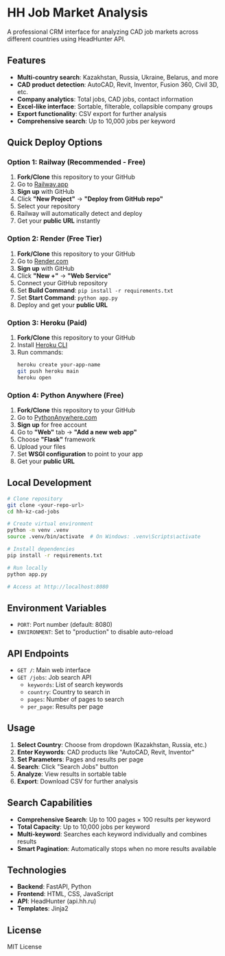 
# HH Job Market Analysis

A professional CRM interface for analyzing CAD job markets across different countries using HeadHunter API.

## Features

- **Multi-country search**: Kazakhstan, Russia, Ukraine, Belarus, and more
- **CAD product detection**: AutoCAD, Revit, Inventor, Fusion 360, Civil 3D, etc.
- **Company analytics**: Total jobs, CAD jobs, contact information
- **Excel-like interface**: Sortable, filterable, collapsible company groups
- **Export functionality**: CSV export for further analysis
- **Comprehensive search**: Up to 10,000 jobs per keyword

## Quick Deploy Options

### Option 1: Railway (Recommended - Free)

1. **Fork/Clone** this repository to your GitHub
2. Go to [Railway.app](https://railway.app)
3. **Sign up** with GitHub
4. Click **"New Project"** → **"Deploy from GitHub repo"**
5. Select your repository
6. Railway will automatically detect and deploy
7. Get your **public URL** instantly

### Option 2: Render (Free Tier)

1. **Fork/Clone** this repository to your GitHub
2. Go to [Render.com](https://render.com)
3. **Sign up** with GitHub
4. Click **"New +"** → **"Web Service"**
5. Connect your GitHub repository
6. Set **Build Command**: `pip install -r requirements.txt`
7. Set **Start Command**: `python app.py`
8. Deploy and get your **public URL**

### Option 3: Heroku (Paid)

1. **Fork/Clone** this repository to your GitHub
2. Install [Heroku CLI](https://devcenter.heroku.com/articles/heroku-cli)
3. Run commands:
   ```bash
   heroku create your-app-name
   git push heroku main
   heroku open
   ```

### Option 4: Python Anywhere (Free)

1. **Fork/Clone** this repository to your GitHub
2. Go to [PythonAnywhere.com](https://www.pythonanywhere.com)
3. **Sign up** for free account
4. Go to **"Web"** tab → **"Add a new web app"**
5. Choose **"Flask"** framework
6. Upload your files
7. Set **WSGI configuration** to point to your app
8. Get your **public URL**

## Local Development

```bash
# Clone repository
git clone <your-repo-url>
cd hh-kz-cad-jobs

# Create virtual environment
python -m venv .venv
source .venv/bin/activate  # On Windows: .venv\Scripts\activate

# Install dependencies
pip install -r requirements.txt

# Run locally
python app.py

# Access at http://localhost:8080
```

## Environment Variables

- `PORT`: Port number (default: 8080)
- `ENVIRONMENT`: Set to "production" to disable auto-reload

## API Endpoints

- `GET /`: Main web interface
- `GET /jobs`: Job search API
  - `keywords`: List of search keywords
  - `country`: Country to search in
  - `pages`: Number of pages to search
  - `per_page`: Results per page

## Usage

1. **Select Country**: Choose from dropdown (Kazakhstan, Russia, etc.)
2. **Enter Keywords**: CAD products like "AutoCAD, Revit, Inventor"
3. **Set Parameters**: Pages and results per page
4. **Search**: Click "Search Jobs" button
5. **Analyze**: View results in sortable table
6. **Export**: Download CSV for further analysis

## Search Capabilities

- **Comprehensive Search**: Up to 100 pages × 100 results per keyword
- **Total Capacity**: Up to 10,000 jobs per keyword
- **Multi-keyword**: Searches each keyword individually and combines results
- **Smart Pagination**: Automatically stops when no more results available

## Technologies

- **Backend**: FastAPI, Python
- **Frontend**: HTML, CSS, JavaScript
- **API**: HeadHunter (api.hh.ru)
- **Templates**: Jinja2

## License

MIT License
